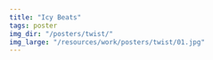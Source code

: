 ```yaml
---
title: "Icy Beats"
tags: poster
img_dir: "/posters/twist/"
img_large: "/resources/work/posters/twist/01.jpg"
---
```

